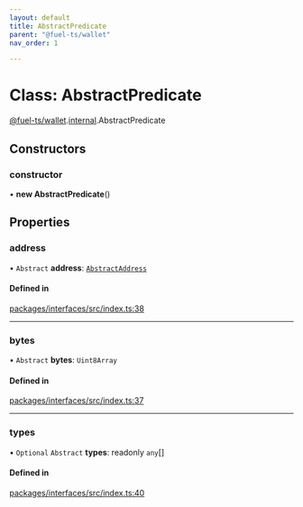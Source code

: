 ```yaml
---
layout: default
title: AbstractPredicate
parent: "@fuel-ts/wallet"
nav_order: 1

---
```


# Class: AbstractPredicate

[@fuel-ts/wallet](../index.md).[internal](../namespaces/internal.md).AbstractPredicate

## Constructors

### constructor

• **new AbstractPredicate**()

## Properties

### address

• `Abstract` **address**: [`AbstractAddress`](internal-AbstractAddress.md)

#### Defined in

[packages/interfaces/src/index.ts:38](https://github.com/FuelLabs/fuels-ts/blob/master/packages/interfaces/src/index.ts#L38)

___

### bytes

• `Abstract` **bytes**: `Uint8Array`

#### Defined in

[packages/interfaces/src/index.ts:37](https://github.com/FuelLabs/fuels-ts/blob/master/packages/interfaces/src/index.ts#L37)

___

### types

• `Optional` `Abstract` **types**: readonly `any`[]

#### Defined in

[packages/interfaces/src/index.ts:40](https://github.com/FuelLabs/fuels-ts/blob/master/packages/interfaces/src/index.ts#L40)
